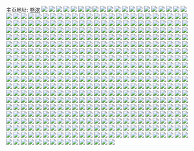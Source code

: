主页地址: [卷浓](https://weibo.com/u/5666003669) 
![](https://wx4.sinaimg.cn/mw2000/006brYnXgy1gmfhy779v7j33402c01bw.jpg) 
![](https://wx4.sinaimg.cn/mw2000/006brYnXgy1gmfhy8yoc3j33402c0x19.jpg) 
![](https://wx4.sinaimg.cn/mw2000/006brYnXgy1gmfhy42annj30km1q67iz.jpg) 
![](https://wx4.sinaimg.cn/mw2000/006brYnXgy1gmd87o623kj30ku0ku7ok.jpg) 
![](https://wx4.sinaimg.cn/mw2000/006brYnXgy1gmc5v0emsaj30hs0sgdih.jpg) 
![](https://wx4.sinaimg.cn/mw2000/006brYnXgy1gmanratro8j333u1swx6q.jpg) 
![](https://wx4.sinaimg.cn/mw2000/006brYnXgy1gmanrgpynij32c03401ky.jpg) 
![](https://wx4.sinaimg.cn/mw2000/006brYnXgy1gmanrogzogj33402c0qv5.jpg) 
![](https://wx4.sinaimg.cn/mw2000/006brYnXgy1gmans3pjuaj32ds1sgtkz.jpg) 
![](https://wx4.sinaimg.cn/mw2000/006brYnXgy1gmanr4r96dj33402c07wh.jpg) 
![](https://wx4.sinaimg.cn/mw2000/006brYnXgy1gmanrma849j32c0340x6p.jpg) 
![](https://wx4.sinaimg.cn/mw2000/006brYnXgy1gmanrcdvymj32c03407wi.jpg) 
![](https://wx4.sinaimg.cn/mw2000/006brYnXgy1gmanrjr6v6j32c0340qv6.jpg) 
![](https://wx4.sinaimg.cn/mw2000/006brYnXgy1gmanre76qij32c0340b2a.jpg) 
![](https://wx4.sinaimg.cn/mw2000/006brYnXgy1gmaiilrt95j30kp0kptef.jpg) 
![](https://wx4.sinaimg.cn/mw2000/006brYnXgy1gmaiirx7dgj323w23wqv5.jpg) 
![](https://wx4.sinaimg.cn/mw2000/006brYnXgy1gmaiil8my8j31zy14hb29.jpg) 
![](https://wx4.sinaimg.cn/mw2000/006brYnXgy1gmaiinb0mnj30ku0v91gr.jpg) 
![](https://wx4.sinaimg.cn/mw2000/006brYnXgy1gmaiiom7ifj30ku1etkjl.jpg) 
![](https://wx4.sinaimg.cn/mw2000/006brYnXgy1gmaiipswp7j3232232kjl.jpg) 
![](https://wx4.sinaimg.cn/mw2000/006brYnXgy1gmaiimqe9tj30fq2t6h0n.jpg) 
![](https://wx4.sinaimg.cn/mw2000/006brYnXgy1gmaiiqzt3cj30ku0vax35.jpg) 
![](https://wx4.sinaimg.cn/mw2000/006brYnXgy1gmaiim3mdjj30ku1opqdd.jpg) 
![](https://wx4.sinaimg.cn/mw2000/006brYnXgy1gm9u65sgyfj30ku0kuh4f.jpg) 
![](https://wx4.sinaimg.cn/mw2000/006brYnXgy1gm8m56fxd1j30u016ahdt.jpg) 
![](https://wx4.sinaimg.cn/mw2000/006brYnXgy1gm8m587agpj30rk15c1kx.jpg) 
![](https://wx4.sinaimg.cn/mw2000/006brYnXgy1gm8m5adjjqj315q0rsx4q.jpg) 
![](https://wx4.sinaimg.cn/mw2000/006brYnXgy1gm8m5e2ag7j31900u0x6p.jpg) 
![](https://wx4.sinaimg.cn/mw2000/006brYnXly1gm3rs50ekuj30ku1121bo.jpg) 
![](https://wx4.sinaimg.cn/mw2000/006brYnXgy1gm3rs6qc3mj30ku112e81.jpg) 
![](https://wx4.sinaimg.cn/mw2000/006brYnXgy1gm3rs4exodj30ku112nhb.jpg) 
![](https://wx4.sinaimg.cn/mw2000/006brYnXgy1gm3rs7qb40j30ku112kc6.jpg) 
![](https://wx4.sinaimg.cn/mw2000/006brYnXgy1gm3rsb8qqzj30ku112e82.jpg) 
![](https://wx4.sinaimg.cn/mw2000/006brYnXgy1gm3rsc5u1zj30ku112qv5.jpg) 
![](https://wx4.sinaimg.cn/mw2000/006brYnXgy1gm3rsdj3oij30ku112hdt.jpg) 
![](https://wx4.sinaimg.cn/mw2000/006brYnXly1gm3rsdybp7j30ku112wkg.jpg) 
![](https://wx4.sinaimg.cn/mw2000/006brYnXgy1gm3rsfxvvaj30ku1124qq.jpg) 
![](https://wx4.sinaimg.cn/mw2000/006brYnXgy1gm3rsgvy26j30ku112b29.jpg) 
![](https://wx4.sinaimg.cn/mw2000/006brYnXgy1gm3gzil6a1j30eo2mwu0x.jpg) 
![](https://wx4.sinaimg.cn/mw2000/006brYnXgy1gm3h0774t5j316u0t37wh.jpg) 
![](https://wx4.sinaimg.cn/mw2000/006brYnXgy1gm2yay75x4j30k00f0752.jpg) 
![](https://wx4.sinaimg.cn/mw2000/006brYnXgy1glx19p2wn5j31ps1ac44y.jpg) 
![](https://wx4.sinaimg.cn/mw2000/006brYnXgy1glx19poyuuj31ps1acq7q.jpg) 
![](https://wx4.sinaimg.cn/mw2000/006brYnXgy1glx19ofa4uj31ps1ac797.jpg) 
![](https://wx4.sinaimg.cn/mw2000/006brYnXgy1glx19q6uk1j31ps1acn20.jpg) 
![](https://wx4.sinaimg.cn/mw2000/006brYnXgy1glwytov2cuj32c0340b2b.jpg) 
![](https://wx4.sinaimg.cn/mw2000/006brYnXgy1glt0nuf3ekj30ku112qv5.jpg) 
![](https://wx4.sinaimg.cn/mw2000/006brYnXgy1glpu2rmy5mj33402c0kjl.jpg) 
![](https://wx4.sinaimg.cn/mw2000/006brYnXgy1glpu2u1s5gj33402c0e81.jpg) 
![](https://wx4.sinaimg.cn/mw2000/006brYnXgy1gloz0zn1dlj32c02c04qp.jpg) 
![](https://wx4.sinaimg.cn/mw2000/006brYnXly1gle2564qicj316n1ke168.jpg) 
![](https://wx4.sinaimg.cn/mw2000/006brYnXly1gle2b73k7ej316b1kttxp.jpg) 
![](https://wx4.sinaimg.cn/mw2000/006brYnXly1gle2b8gz6tj30ku10oqg2.jpg) 
![](https://wx4.sinaimg.cn/mw2000/006brYnXly1gle2bac5o2j30hf0n7kah.jpg) 
![](https://wx4.sinaimg.cn/mw2000/006brYnXgy1glcxhcrw0tj32c0340hdt.jpg) 
![](https://wx4.sinaimg.cn/mw2000/006brYnXgy1gl9pm9dctfj30ku112u0x.jpg) 
![](https://wx4.sinaimg.cn/mw2000/006brYnXgy1gl9plfzy4vj30ku1127i7.jpg) 
![](https://wx4.sinaimg.cn/mw2000/006brYnXgy1gl3s4g5fmpj33402c01kx.jpg) 
![](https://wx4.sinaimg.cn/mw2000/006brYnXgy1gl3s4j1anhj33402c04qp.jpg) 
![](https://wx4.sinaimg.cn/mw2000/006brYnXgy1gl3s4lizwmj321n2ame81.jpg) 
![](https://wx4.sinaimg.cn/mw2000/006brYnXgy1gky4hgez9pj33402c0140.jpg) 
![](https://wx4.sinaimg.cn/mw2000/006brYnXgy1gky4he8r4hj32ds1sg4qp.jpg) 
![](https://wx4.sinaimg.cn/mw2000/006brYnXgy1gky4hf6jnij32c0340kjl.jpg) 
![](https://wx4.sinaimg.cn/mw2000/006brYnXgy1gky4hd7gzej31sg2ds7wh.jpg) 
![](https://wx4.sinaimg.cn/mw2000/006brYnXgy1gkvv0lz3o8j32c03401kz.jpg) 
![](https://wx4.sinaimg.cn/mw2000/006brYnXgy1gkvuzzcvobj32c0340hdt.jpg) 
![](https://wx4.sinaimg.cn/mw2000/006brYnXgy1gkvv07a1ynj32c0340b29.jpg) 
![](https://wx4.sinaimg.cn/mw2000/006brYnXgy1gkvuzq0isxj31sg2ds1kx.jpg) 
![](https://wx4.sinaimg.cn/mw2000/006brYnXgy1gkrkfe2bqnj30jq0thgq8.jpg) 
![](https://wx4.sinaimg.cn/mw2000/006brYnXgy1gkrkfdk8lcj30jj0tfag1.jpg) 
![](https://wx4.sinaimg.cn/mw2000/006brYnXgy1gkrkfbfxkvj30jq0tjn0m.jpg) 
![](https://wx4.sinaimg.cn/mw2000/006brYnXgy1gkrkfclofwj30jn0tekd3.jpg) 
![](https://wx4.sinaimg.cn/mw2000/006brYnXgy1gkrkfd4mqlj30fs0nnjtk.jpg) 
![](https://wx4.sinaimg.cn/mw2000/006brYnXgy1gkrkfj45cpj31j42aob2e.jpg) 
![](https://wx4.sinaimg.cn/mw2000/006brYnXgy1gkq0033dkrj32c03407wh.jpg) 
![](https://wx4.sinaimg.cn/mw2000/006brYnXgy1gkpzzqns6oj33402c0qv5.jpg) 
![](https://wx4.sinaimg.cn/mw2000/006brYnXgy1gkpzzzpl53j32c0340x6p.jpg) 
![](https://wx4.sinaimg.cn/mw2000/006brYnXgy1gkpzztbn6oj31sg2ds4qp.jpg) 
![](https://wx4.sinaimg.cn/mw2000/006brYnXgy1gkq0069uqnj31sg2dse81.jpg) 
![](https://wx4.sinaimg.cn/mw2000/006brYnXgy1gkpzzw0aatj31sg2ds1kx.jpg) 
![](https://wx4.sinaimg.cn/mw2000/006brYnXgy1gkc9pc103zj30ku0kuqib.jpg) 
![](https://wx4.sinaimg.cn/mw2000/006brYnXgy1gkc9pdyztuj30ku0kuqir.jpg) 
![](https://wx4.sinaimg.cn/mw2000/006brYnXgy1gkc9pgl5vfj30ku0ku18k.jpg) 
![](https://wx4.sinaimg.cn/mw2000/006brYnXgy1gkc9pa8apzj30ku0kutnu.jpg) 
![](https://wx4.sinaimg.cn/mw2000/006brYnXgy1gk9r5k8fb7j30ku0kzjw7.jpg) 
![](https://wx4.sinaimg.cn/mw2000/006brYnXgy1gk9r5712ulj33402c0har.jpg) 
![](https://wx4.sinaimg.cn/mw2000/006brYnXgy1gk9r5140t4j33402c07wh.jpg) 
![](https://wx4.sinaimg.cn/mw2000/006brYnXgy1gk9r4y21kxj32c0340e81.jpg) 
![](https://wx4.sinaimg.cn/mw2000/006brYnXgy1gk9r5l0hrvj30ku0rkq9d.jpg) 
![](https://wx4.sinaimg.cn/mw2000/006brYnXgy1gk9r54bkmqj31sg2dskdv.jpg) 
![](https://wx4.sinaimg.cn/mw2000/006brYnXgy1gk8ck4oyk7j325g2v8npe.jpg) 
![](https://wx4.sinaimg.cn/mw2000/006brYnXgy1gk8ck5j9cvj30k80k97gy.jpg) 
![](https://wx4.sinaimg.cn/mw2000/006brYnXgy1gk3vpa78pyj30ud146n5g.jpg) 
![](https://wx4.sinaimg.cn/mw2000/006brYnXgy1gk3vp9p05zj31hc156tm0.jpg) 
![](https://wx4.sinaimg.cn/mw2000/006brYnXgy1gk1hcyir9zj30ku0kqagt.jpg) 
![](https://wx4.sinaimg.cn/mw2000/006brYnXgy1gk1hcz76rbj30ku0kwgpf.jpg) 
![](https://wx4.sinaimg.cn/mw2000/006brYnXgy1gk0ta358f4j32c0340qv5.jpg) 
![](https://wx4.sinaimg.cn/mw2000/006brYnXgy1gk0ua9t9hjj32c02c0u0z.jpg) 
![](https://wx4.sinaimg.cn/mw2000/006brYnXgy1gk0t9l4tqlj30tu0tutu7.jpg) 
![](https://wx4.sinaimg.cn/mw2000/006brYnXgy1gk0uail2oxj32c0340b2a.jpg) 
![](https://wx4.sinaimg.cn/mw2000/006brYnXgy1gjycv43hpaj30oq0okju8.jpg) 
![](https://wx4.sinaimg.cn/mw2000/006brYnXgy1gjycv3g4ocj30ku0ku785.jpg) 
![](https://wx4.sinaimg.cn/mw2000/006brYnXgy1gjycv25sxvj31400u0jvs.jpg) 
![](https://wx4.sinaimg.cn/mw2000/006brYnXgy1gjycv566azj30u014043w.jpg) 
![](https://wx4.sinaimg.cn/mw2000/006brYnXgy1gjw8owvekmj30u00u0auz.jpg) 
![](https://wx4.sinaimg.cn/mw2000/006brYnXgy1gjutwyxjerj32c0340x6q.jpg) 
![](https://wx4.sinaimg.cn/mw2000/006brYnXgy1gjtkfza32oj32c0340hdu.jpg) 
![](https://wx4.sinaimg.cn/mw2000/006brYnXgy1gjp7i7g0a3j30op0pnadd.jpg) 
![](https://wx4.sinaimg.cn/mw2000/006brYnXgy1gjmvthm8qaj31sg2ds4qp.jpg) 
![](https://wx4.sinaimg.cn/mw2000/006brYnXgy1gjmvtkh7orj31sg2ds4qp.jpg) 
![](https://wx4.sinaimg.cn/mw2000/006brYnXgy1gjmvtpd034j32c02c0hdt.jpg) 
![](https://wx4.sinaimg.cn/mw2000/006brYnXgy1gjlue19696j33402c0b29.jpg) 
![](https://wx4.sinaimg.cn/mw2000/006brYnXgy1gjlue46anhj33402c0qtz.jpg) 
![](https://wx4.sinaimg.cn/mw2000/006brYnXgy1gjlue01gddj33402c0qv5.jpg) 
![](https://wx4.sinaimg.cn/mw2000/006brYnXgy1gjlue623m7j33402c01kx.jpg) 
![](https://wx4.sinaimg.cn/mw2000/006brYnXgy1gjlue8910mj32c0340x6p.jpg) 
![](https://wx4.sinaimg.cn/mw2000/006brYnXgy1gjlue31lo6j32c0340u0x.jpg) 
![](https://wx4.sinaimg.cn/mw2000/006brYnXgy1gjewm53aq5j33402c07jp.jpg) 
![](https://wx4.sinaimg.cn/mw2000/006brYnXgy1gjewm7dvtqj33402c0nh3.jpg) 
![](https://wx4.sinaimg.cn/mw2000/006brYnXgy1gjewma88szj32c0340x6p.jpg) 
![](https://wx4.sinaimg.cn/mw2000/006brYnXgy1gjewlvrgxtj31sg2ds7wh.jpg) 
![](https://wx4.sinaimg.cn/mw2000/006brYnXgy1gjewlz1pg4j31sg2ds7wh.jpg) 
![](https://wx4.sinaimg.cn/mw2000/006brYnXgy1gjewm18ugbj31sg2ds4qp.jpg) 
![](https://wx4.sinaimg.cn/mw2000/006brYnXgy1gjewmbdi9dj32ds1sg193.jpg) 
![](https://wx4.sinaimg.cn/mw2000/006brYnXgy1gjewmcoplhj32ds1sgwv2.jpg) 
![](https://wx4.sinaimg.cn/mw2000/006brYnXgy1gjewm3q0kdj31sg2ds7wh.jpg) 
![](https://wx4.sinaimg.cn/mw2000/006brYnXgy1gjdsdavylaj33402c01kx.jpg) 
![](https://wx4.sinaimg.cn/mw2000/006brYnXgy1gjdsddvnwhj32ds1sg1kx.jpg) 
![](https://wx4.sinaimg.cn/mw2000/006brYnXgy1gjdsdfy5atj33402c07wh.jpg) 
![](https://wx4.sinaimg.cn/mw2000/006brYnXgy1gjdsdpcxuej31sg2ds4qp.jpg) 
![](https://wx4.sinaimg.cn/mw2000/006brYnXgy1gjdsdj3l53j33402c0e82.jpg) 
![](https://wx4.sinaimg.cn/mw2000/006brYnXgy1gjdsdlamt8j32ds1sg7wh.jpg) 
![](https://wx4.sinaimg.cn/mw2000/006brYnXgy1gjbznf72f5j30u0140gri.jpg) 
![](https://wx4.sinaimg.cn/mw2000/006brYnXgy1gjbznfwy65j30u0140q8n.jpg) 
![](https://wx4.sinaimg.cn/mw2000/006brYnXly1gjb2zygwkoj32c02zh1ky.jpg) 
![](https://wx4.sinaimg.cn/mw2000/006brYnXly1gjb30178woj32c02z31ky.jpg) 
![](https://wx4.sinaimg.cn/mw2000/006brYnXgy1gjacchzwr2j30ku0kzn0k.jpg) 
![](https://wx4.sinaimg.cn/mw2000/006brYnXgy1gjaccatn0gj30ku0rxn4i.jpg) 
![](https://wx4.sinaimg.cn/mw2000/006brYnXgy1gjaccit1vfj30ku0ru102.jpg) 
![](https://wx4.sinaimg.cn/mw2000/006brYnXgy1gjaccp4q73j30ku0rsqa8.jpg) 
![](https://wx4.sinaimg.cn/mw2000/006brYnXgy1gj9sspibfdj31sg2dse81.jpg) 
![](https://wx4.sinaimg.cn/mw2000/006brYnXgy1gj9ssvq521j31sg2dse81.jpg) 
![](https://wx4.sinaimg.cn/mw2000/006brYnXgy1gj47mogkm8j30u01407cw.jpg) 
![](https://wx4.sinaimg.cn/mw2000/006brYnXgy1gj47mpcwjbj30u01407cr.jpg) 
![](https://wx4.sinaimg.cn/mw2000/006brYnXgy1gj47mnnigej30u0140dnv.jpg) 
![](https://wx4.sinaimg.cn/mw2000/006brYnXgy1gimtzyovxij32c0340b2a.jpg) 
![](https://wx4.sinaimg.cn/mw2000/006brYnXgy1gi7xy60w0bj30u0140n4d.jpg) 
![](https://wx4.sinaimg.cn/mw2000/006brYnXgy1gi7xxz8qzcj30u0140dpj.jpg) 
![](https://wx4.sinaimg.cn/mw2000/006brYnXgy1gi49dx7rpmj31400u0u11.jpg) 
![](https://wx4.sinaimg.cn/mw2000/006brYnXgy1gi49e1ghdej31400u0nph.jpg) 
![](https://wx4.sinaimg.cn/mw2000/006brYnXgy1gi49ds5c59j31400u0qvb.jpg) 
![](https://wx4.sinaimg.cn/mw2000/006brYnXgy1gi49e6etdcj31400u01l3.jpg) 
![](https://wx4.sinaimg.cn/mw2000/006brYnXgy1gi3bkzvh5fj30u00u079i.jpg) 
![](https://wx4.sinaimg.cn/mw2000/006brYnXgy1gi3bk2q92cj31400u0amp.jpg) 
![](https://wx4.sinaimg.cn/mw2000/006brYnXgy1gi3bjovulzj30u00u012c.jpg) 
![](https://wx4.sinaimg.cn/mw2000/006brYnXgy1gi3bk9awyfj30ku0kpagx.jpg) 
![](https://wx4.sinaimg.cn/mw2000/006brYnXgy1gi3bkj0zxzj30ku0kutbc.jpg) 
![](https://wx4.sinaimg.cn/mw2000/006brYnXgy1gi3bku4nnij30ku0kx787.jpg) 
![](https://wx4.sinaimg.cn/mw2000/006brYnXgy1gi3bl5w1trj30u00u045c.jpg) 
![](https://wx4.sinaimg.cn/mw2000/006brYnXgy1gi3bjrju48j30ku0kugo6.jpg) 
![](https://wx4.sinaimg.cn/mw2000/006brYnXgy1gi3bmbzymlj30tu0tugrs.jpg) 
![](https://wx4.sinaimg.cn/mw2000/006brYnXgy1gi0pgxkyd6j30m80xc43b.jpg) 
![](https://wx4.sinaimg.cn/mw2000/006brYnXgy1ghwl50yqv3j30ku112qv6.jpg) 
![](https://wx4.sinaimg.cn/mw2000/006brYnXly1ghnx2bsr2cj32c02c04qp.jpg) 
![](https://wx4.sinaimg.cn/mw2000/006brYnXly1ghnx2g7lxmj31zh1vke81.jpg) 
![](https://wx4.sinaimg.cn/mw2000/006brYnXly1ghnx2e45z2j3208283npd.jpg) 
![](https://wx4.sinaimg.cn/mw2000/006brYnXly1ghnx2d0pw4j32c02c045i.jpg) 
![](https://wx4.sinaimg.cn/mw2000/006brYnXly1ghnx2aicmtj32c02c0akw.jpg) 
![](https://wx4.sinaimg.cn/mw2000/006brYnXly1ghnx2f157wj32c02c0k2j.jpg) 
![](https://wx4.sinaimg.cn/mw2000/006brYnXly1ghnx3aow71j32c02c0kgv.jpg) 
![](https://wx4.sinaimg.cn/mw2000/006brYnXly1ghnx39ov2bj31me1motxt.jpg) 
![](https://wx4.sinaimg.cn/mw2000/006brYnXly1ghnx3c9i9qj31wr1xp4qp.jpg) 
![](https://wx4.sinaimg.cn/mw2000/006brYnXly1ghcabj2jdzj30u0140424.jpg) 
![](https://wx4.sinaimg.cn/mw2000/006brYnXly1ghcabi59rej320q20q7wh.jpg) 
![](https://wx4.sinaimg.cn/mw2000/006brYnXly1ghcabirduqj321f21f7wh.jpg) 
![](https://wx4.sinaimg.cn/mw2000/006brYnXly1ghcabmo7ntj32c02c07lw.jpg) 
![](https://wx4.sinaimg.cn/mw2000/006brYnXly1ghcabf2t47j30ku0kutdn.jpg) 
![](https://wx4.sinaimg.cn/mw2000/006brYnXly1ghcabk7pjkj32c02c0nld.jpg) 
![](https://wx4.sinaimg.cn/mw2000/006brYnXly1ghcablgkjuj32c02c07io.jpg) 
![](https://wx4.sinaimg.cn/mw2000/006brYnXly1ghcabftv4hj32c02c0h48.jpg) 
![](https://wx4.sinaimg.cn/mw2000/006brYnXly1ghcabh3ddaj32c02c018d.jpg) 
![](https://wx4.sinaimg.cn/mw2000/006brYnXly1gh86wtqmzwj32c03404qq.jpg) 
![](https://wx4.sinaimg.cn/mw2000/006brYnXly1gh86wr18wtj32c0340hdu.jpg) 
![](https://wx4.sinaimg.cn/mw2000/006brYnXly1gh86wuv1u0j32c0340kjl.jpg) 
![](https://wx4.sinaimg.cn/mw2000/006brYnXly1gh86ww3kw7j33402c0e81.jpg) 
![](https://wx4.sinaimg.cn/mw2000/006brYnXly1gh217qm3t0j30u0190n30.jpg) 
![](https://wx4.sinaimg.cn/mw2000/006brYnXly1gh1wqhjickj31w02iokjm.jpg) 
![](https://wx4.sinaimg.cn/mw2000/006brYnXly1gh1wqismlhj31nk2iou0y.jpg) 
![](https://wx4.sinaimg.cn/mw2000/006brYnXly1gh1wqjwrxtj327i1cq4qq.jpg) 
![](https://wx4.sinaimg.cn/mw2000/006brYnXly1gh1wqlk6bsj32io1w0npe.jpg) 
![](https://wx4.sinaimg.cn/mw2000/006brYnXly1gh1wqmthd9j32fy1npqv6.jpg) 
![](https://wx4.sinaimg.cn/mw2000/006brYnXly1gh1wqo26lej31w01w0e81.jpg) 
![](https://wx4.sinaimg.cn/mw2000/006brYnXly1gh1wqpgdz9j31w01w0aul.jpg) 
![](https://wx4.sinaimg.cn/mw2000/006brYnXly1gh1wqqcm6mj31fg1ra1kx.jpg) 
![](https://wx4.sinaimg.cn/mw2000/006brYnXly1gh1wqqwljdj31gj1fvhb6.jpg) 
![](https://wx4.sinaimg.cn/mw2000/006brYnXly1gh1wqrsqesj31sy1s9e81.jpg) 
![](https://wx4.sinaimg.cn/mw2000/006brYnXly1ggt48pk365j30q80jon2g.jpg) 
![](https://wx4.sinaimg.cn/mw2000/006brYnXly1ggmbh47zm6j30jr0pmjux.jpg) 
![](https://wx4.sinaimg.cn/mw2000/006brYnXly1ggmbh3xpzjj30jx0pc7l4.jpg) 
![](https://wx4.sinaimg.cn/mw2000/006brYnXly1gfxx7wddrgj30u0140hbp.jpg) 
![](https://wx4.sinaimg.cn/mw2000/006brYnXly1gfxx7wwq9ij317p0klwgk.jpg) 
![](https://wx4.sinaimg.cn/mw2000/006brYnXly1gfxw59o2jgj31ac1pse87.jpg) 
![](https://wx4.sinaimg.cn/mw2000/006brYnXly1gftaxwxhxgj30ku0kutqm.jpg) 
![](https://wx4.sinaimg.cn/mw2000/006brYnXly1gftaxwian9j30ku0ku1d1.jpg) 
![](https://wx4.sinaimg.cn/mw2000/006brYnXly1gfr3mxcon8j31sg1sge6i.jpg) 
![](https://wx4.sinaimg.cn/mw2000/006brYnXly1gfptud3h1nj30ku112q64.jpg) 
![](https://wx4.sinaimg.cn/mw2000/006brYnXly1gfptx6788lj30ku1130vq.jpg) 
![](https://wx4.sinaimg.cn/mw2000/006brYnXly1gfptx6wn5ej30m80z00w8.jpg) 
![](https://wx4.sinaimg.cn/mw2000/006brYnXly1gfptue1bv3j30u01a345h.jpg) 
![](https://wx4.sinaimg.cn/mw2000/006brYnXly1gfptudabnqj30m80z0jv4.jpg) 
![](https://wx4.sinaimg.cn/mw2000/006brYnXly1gfptucg2srj30u01ag464.jpg) 
![](https://wx4.sinaimg.cn/mw2000/006brYnXly1gfptx757bjj30ku11241w.jpg) 
![](https://wx4.sinaimg.cn/mw2000/006brYnXly1gfptx5zbk1j30ku1120w2.jpg) 
![](https://wx4.sinaimg.cn/mw2000/006brYnXly1gfptx6gdlnj30ku1120w4.jpg) 
![](https://wx4.sinaimg.cn/mw2000/006brYnXly1gfmclav5w2j31120kukjm.jpg) 
![](https://wx4.sinaimg.cn/mw2000/006brYnXly1gfmcl8i52tj31120kudll.jpg) 
![](https://wx4.sinaimg.cn/mw2000/006brYnXly1gfmcl8w42kj30ku112kjl.jpg) 
![](https://wx4.sinaimg.cn/mw2000/006brYnXly1gfmcl9fvcoj31120kuu0y.jpg) 
![](https://wx4.sinaimg.cn/mw2000/006brYnXly1gfmclcn3czj31120ku1kz.jpg) 
![](https://wx4.sinaimg.cn/mw2000/006brYnXly1gfmcla8w9zj31120kux6q.jpg) 
![](https://wx4.sinaimg.cn/mw2000/006brYnXly1gfmclbpw8xj31120ku1kz.jpg) 
![](https://wx4.sinaimg.cn/mw2000/006brYnXly1gfmcl7y11tj31120kukjm.jpg) 
![](https://wx4.sinaimg.cn/mw2000/006brYnXly1gfmcle6ih3j31120kub2a.jpg) 
![](https://wx4.sinaimg.cn/mw2000/006brYnXly1gfmcohg334j31120kuhdu.jpg) 
![](https://wx4.sinaimg.cn/mw2000/006brYnXly1gfmcogqqibj31120kunpe.jpg) 
![](https://wx4.sinaimg.cn/mw2000/006brYnXly1gfmcojpfk4j31120kunpe.jpg) 
![](https://wx4.sinaimg.cn/mw2000/006brYnXly1gfmcol7hemj31120kub2a.jpg) 
![](https://wx4.sinaimg.cn/mw2000/006brYnXly1gfmcolfdz9j30ku0kugox.jpg) 
![](https://wx4.sinaimg.cn/mw2000/006brYnXly1gfmcolobwbj30u0190gul.jpg) 
![](https://wx4.sinaimg.cn/mw2000/006brYnXly1gfmcom1p69j30u01g04n2.jpg) 
![](https://wx4.sinaimg.cn/mw2000/006brYnXly1gfltooaitcj31ac1psdlv.jpg) 
![](https://wx4.sinaimg.cn/mw2000/006brYnXgy1gfj124i8soj30ku0kugpb.jpg) 
![](https://wx4.sinaimg.cn/mw2000/006brYnXgy1gffky473hdj30u00u0797.jpg) 
![](https://wx4.sinaimg.cn/mw2000/006brYnXgy1gffky4uyo5j30u00u0tdq.jpg) 
![](https://wx4.sinaimg.cn/mw2000/006brYnXgy1gfd64pz3ktj30u00u0wn3.jpg) 
![](https://wx4.sinaimg.cn/mw2000/006brYnXgy1gfd64qw7ouj30oe0oxwii.jpg) 
![](https://wx4.sinaimg.cn/mw2000/006brYnXgy1gfd64rpf7lj30uf0u00zo.jpg) 
![](https://wx4.sinaimg.cn/mw2000/006brYnXgy1gfd64p1i55j30u00wg0zz.jpg) 
![](https://wx4.sinaimg.cn/mw2000/006brYnXgy1gfby4chyesj31910u0dhi.jpg) 
![](https://wx4.sinaimg.cn/mw2000/006brYnXgy1gfby4d9p19j30ku0kowjf.jpg) 
![](https://wx4.sinaimg.cn/mw2000/006brYnXgy1gfby4e9o5mj30ku0kuq71.jpg) 
![](https://wx4.sinaimg.cn/mw2000/006brYnXgy1gfby4fiwvaj30rs0kudn1.jpg) 
![](https://wx4.sinaimg.cn/mw2000/006brYnXgy1gfby4h5jzlj30ku15ogsw.jpg) 
![](https://wx4.sinaimg.cn/mw2000/006brYnXgy1gfby4gcgi5j30o10kuafc.jpg) 
![](https://wx4.sinaimg.cn/mw2000/006brYnXgy1gf8qg06oihj30u00u0q7q.jpg) 
![](https://wx4.sinaimg.cn/mw2000/006brYnXgy1gf8qg0mvsgj30k80kf40c.jpg) 
![](https://wx4.sinaimg.cn/mw2000/006brYnXly1gf0g1vnytnj30ku112kjn.jpg) 
![](https://wx4.sinaimg.cn/mw2000/006brYnXly1gf0g1w4bgsj30gm0g83zh.jpg) 
![](https://wx4.sinaimg.cn/mw2000/006brYnXly1gf0g1tfqq8j30j30ktqdx.jpg) 
![](https://wx4.sinaimg.cn/mw2000/006brYnXly1gf0g1wx9jvj30tu0tunkt.jpg) 
![](https://wx4.sinaimg.cn/mw2000/006brYnXgy1gez2ad4e07j30ku112jxs.jpg) 
![](https://wx4.sinaimg.cn/mw2000/006brYnXly1ges00lhdx6j30yz0tujw2.jpg) 
![](https://wx4.sinaimg.cn/mw2000/006brYnXly1ges00lp5jgj311n0rv0wm.jpg) 
![](https://wx4.sinaimg.cn/mw2000/006brYnXly1ges018n240j30ip0ixgsb.jpg) 
![](https://wx4.sinaimg.cn/mw2000/006brYnXly1ges00me7xjj31910u0q6v.jpg) 
![](https://wx4.sinaimg.cn/mw2000/006brYnXly1ges00ktdfhj30ku112b2a.jpg) 
![](https://wx4.sinaimg.cn/mw2000/006brYnXly1ges00m3eiij30m80etgnp.jpg) 
![](https://wx4.sinaimg.cn/mw2000/006brYnXgy1genh79orqcj30ku0hd16b.jpg) 
![](https://wx4.sinaimg.cn/mw2000/006brYnXgy1genh7d1mdqj32ds1sgkjl.jpg) 
![](https://wx4.sinaimg.cn/mw2000/006brYnXgy1genh75cgb0j31vj1sge81.jpg) 
![](https://wx4.sinaimg.cn/mw2000/006brYnXgy1genh6pxzxqj32c02c0kjn.jpg) 
![](https://wx4.sinaimg.cn/mw2000/006brYnXgy1genh6xld4cj32ds1sgkjl.jpg) 
![](https://wx4.sinaimg.cn/mw2000/006brYnXly1genh6gyovvj30ys0vq7pq.jpg) 
![](https://wx4.sinaimg.cn/mw2000/006brYnXly1gehq860hs0j31ei1eithj.jpg) 
![](https://wx4.sinaimg.cn/mw2000/006brYnXly1gefbf2g0chj30ku0kq41m.jpg) 
![](https://wx4.sinaimg.cn/mw2000/006brYnXly1gee9vy6giyj32ds1sg4qp.jpg) 
![](https://wx4.sinaimg.cn/mw2000/006brYnXly1gee9w862jlj32ds1sg4qp.jpg) 
![](https://wx4.sinaimg.cn/mw2000/006brYnXly1gee9wgyscmj32ds1sg7wh.jpg) 
![](https://wx4.sinaimg.cn/mw2000/006brYnXly1gee9wq29fjj32ds1sg7wh.jpg) 
![](https://wx4.sinaimg.cn/mw2000/006brYnXly1gee9x39u5xj32ds1sg7wh.jpg) 
![](https://wx4.sinaimg.cn/mw2000/006brYnXly1gee9yp2ifhj32c03407wj.jpg) 
![](https://wx4.sinaimg.cn/mw2000/006brYnXly1gee9vzeno4j32c02c0h91.jpg) 
![](https://wx4.sinaimg.cn/mw2000/006brYnXly1gee9vwl7hzj32c02c0twd.jpg) 
![](https://wx4.sinaimg.cn/mw2000/006brYnXly1gee9ykm0qaj31uu1sh4qp.jpg) 
![](https://wx4.sinaimg.cn/mw2000/006brYnXly1gee6j8jszsj30ku0kuwgd.jpg) 
![](https://wx4.sinaimg.cn/mw2000/006brYnXly1gee6j8s80xj30ku0ku761.jpg) 
![](https://wx4.sinaimg.cn/mw2000/006brYnXly1geamwvqocej31wr1xp4qp.jpg) 
![](https://wx4.sinaimg.cn/mw2000/006brYnXly1ge4v8x1eq3j30s30gwtc3.jpg) 
![](https://wx4.sinaimg.cn/mw2000/006brYnXly1ge4lwzqv7kj30s30gwjvp.jpg) 
![](https://wx4.sinaimg.cn/mw2000/006brYnXly1ge4lwzc67uj30k10dpdot.jpg) 
![](https://wx4.sinaimg.cn/mw2000/006brYnXly1ge3lw1j667j30s30gw16x.jpg) 
![](https://wx4.sinaimg.cn/mw2000/006brYnXgy1gdybux5y3kj30ku0kugpr.jpg) 
![](https://wx4.sinaimg.cn/mw2000/006brYnXly1gdwrtxdphvj31ps1ac1eo.jpg) 
![](https://wx4.sinaimg.cn/mw2000/006brYnXly1gdwrttji86j31ps1ac7pv.jpg) 
![](https://wx4.sinaimg.cn/mw2000/006brYnXly1gdwru8pe35j31400n1aew.jpg) 
![](https://wx4.sinaimg.cn/mw2000/006brYnXly1gdt63owe45j30ku0rsaqt.jpg) 
![](https://wx4.sinaimg.cn/mw2000/006brYnXly1gdt69sqbqkj30ku0rskav.jpg) 
![](https://wx4.sinaimg.cn/mw2000/006brYnXgy1gdr1f3cz61j32c02c0kjl.jpg) 
![](https://wx4.sinaimg.cn/mw2000/006brYnXly1gdmqrvuijwj30ku112h23.jpg) 
![](https://wx4.sinaimg.cn/mw2000/006brYnXly1gdmqruxd4bj30u60ty7wh.jpg) 
![](https://wx4.sinaimg.cn/mw2000/006brYnXly1gdmqsp4k7oj30jg0xvwh6.jpg) 
![](https://wx4.sinaimg.cn/mw2000/006brYnXly1gdmqu417s8j30p50qqnf3.jpg) 
![](https://wx4.sinaimg.cn/mw2000/006brYnXly1gdftc6elloj30ku0rstf4.jpg) 
![](https://wx4.sinaimg.cn/mw2000/006brYnXly1gdftdb996oj30ku0rsnh6.jpg) 
![](https://wx4.sinaimg.cn/mw2000/006brYnXly1gdftc7pu4qj30ku0rskbp.jpg) 
![](https://wx4.sinaimg.cn/mw2000/006brYnXly1gdftc77l64j31sg1ccdye.jpg) 
![](https://wx4.sinaimg.cn/mw2000/006brYnXgy1gdayplj5b8j34mo1ha1lg.jpg) 
![](https://wx4.sinaimg.cn/mw2000/006brYnXly1gd60t3uplpj30pw0rl41u.jpg) 
![](https://wx4.sinaimg.cn/mw2000/006brYnXly1gd60t2jrlxj30p40qa41v.jpg) 
![](https://wx4.sinaimg.cn/mw2000/006brYnXly1gd60t2sqzlj30p40or0w8.jpg) 
![](https://wx4.sinaimg.cn/mw2000/006brYnXly1gd60t2ztauj30v70v60wg.jpg) 
![](https://wx4.sinaimg.cn/mw2000/006brYnXly1gd60t387jaj30o50kugot.jpg) 
![](https://wx4.sinaimg.cn/mw2000/006brYnXly1gd60t3lfyfj30r30rj77e.jpg) 
![](https://wx4.sinaimg.cn/mw2000/006brYnXly1gd60t4585aj30nw0pmact.jpg) 
![](https://wx4.sinaimg.cn/mw2000/006brYnXly1gd60t69gijj31ac1pse84.jpg) 
![](https://wx4.sinaimg.cn/mw2000/006brYnXly1gd60t1srojj31ac1psb2f.jpg) 
![](https://wx4.sinaimg.cn/mw2000/006brYnXly1gd60tul54dj31ac1psnpg.jpg) 
![](https://wx4.sinaimg.cn/mw2000/006brYnXly1gd60tvkt4wj30wj0w3ted.jpg) 
![](https://wx4.sinaimg.cn/mw2000/006brYnXgy1gcz3c1hjasj30u0141k39.jpg) 
![](https://wx4.sinaimg.cn/mw2000/006brYnXgy1gcz3c29hizj30u0141k4s.jpg) 
![](https://wx4.sinaimg.cn/mw2000/006brYnXgy1gcz3c32r1pj30u0141wrd.jpg) 
![](https://wx4.sinaimg.cn/mw2000/006brYnXgy1gcz3c0gg7qj30u0141gzh.jpg) 
![](https://wx4.sinaimg.cn/mw2000/006brYnXly1gcuzna0lt7j30ku112ne9.jpg) 
![](https://wx4.sinaimg.cn/mw2000/006brYnXly1gcuznb3fiyj30ku11244c.jpg) 
![](https://wx4.sinaimg.cn/mw2000/006brYnXly1gcuznaheozj30ku112ws8.jpg) 
![](https://wx4.sinaimg.cn/mw2000/006brYnXgy1gcuk39x3baj30ku0dz3zv.jpg) 
![](https://wx4.sinaimg.cn/mw2000/006brYnXgy1gcuk385cf9j30ku0dzabi.jpg) 
![](https://wx4.sinaimg.cn/mw2000/006brYnXgy1gcuk378o74j31900u0n2g.jpg) 
![](https://wx4.sinaimg.cn/mw2000/006brYnXgy1gcuk39733uj30ku0dxdiu.jpg) 
![](https://wx4.sinaimg.cn/mw2000/006brYnXly1gctp8kkbm0j30ku0kuacw.jpg) 
![](https://wx4.sinaimg.cn/mw2000/006brYnXly1gctp8ls3tfj30u00u0abv.jpg) 
![](https://wx4.sinaimg.cn/mw2000/006brYnXly1gctp8l1ol7j30du0dugma.jpg) 
![](https://wx4.sinaimg.cn/mw2000/006brYnXly1gctp8jg7t2j30u00stk3v.jpg) 
![](https://wx4.sinaimg.cn/mw2000/006brYnXly1gctp9q9ofbj30ku0pewhl.jpg) 
![](https://wx4.sinaimg.cn/mw2000/006brYnXly1gctp9qp282j30rd14r45z.jpg) 
![](https://wx4.sinaimg.cn/mw2000/006brYnXly1gctp9rh5grj30u01heq9m.jpg) 
![](https://wx4.sinaimg.cn/mw2000/006brYnXly1gctp9ryalnj307w07waak.jpg) 
![](https://wx4.sinaimg.cn/mw2000/006brYnXly1gctp9p4bsij30qn0pnar3.jpg) 
![](https://wx4.sinaimg.cn/mw2000/006brYnXgy1gcs2w5vvc4j30ku0kujw7.jpg) 
![](https://wx4.sinaimg.cn/mw2000/006brYnXgy1gcs2w70866j30ku0kuwih.jpg) 
![](https://wx4.sinaimg.cn/mw2000/006brYnXgy1gcs2w6hd51j30ku0ku78y.jpg) 
![](https://wx4.sinaimg.cn/mw2000/006brYnXly1gcrjon63nxj31ps1ace82.jpg) 
![](https://wx4.sinaimg.cn/mw2000/006brYnXly1gcrin6a12oj30p20km0ud.jpg) 
![](https://wx4.sinaimg.cn/mw2000/006brYnXly1gcrin3q5qyj30n10kfdhb.jpg) 
![](https://wx4.sinaimg.cn/mw2000/006brYnXly1gcrinaoye0j30pm0kwmyy.jpg) 
![](https://wx4.sinaimg.cn/mw2000/006brYnXly1gcrincuwbij30p20ktabr.jpg) 
![](https://wx4.sinaimg.cn/mw2000/006brYnXly1gco3p5thucj31ac1psqvf.jpg) 
![](https://wx4.sinaimg.cn/mw2000/006brYnXly1gco0d3s29bj32c03404js.jpg) 
![](https://wx4.sinaimg.cn/mw2000/006brYnXly1gco0d4jp2oj32by2c07mm.jpg) 
![](https://wx4.sinaimg.cn/mw2000/006brYnXly1gco0d57zdmj32c0340dyg.jpg) 
![](https://wx4.sinaimg.cn/mw2000/006brYnXly1gco0d2a0y6j32c03401b0.jpg) 
![](https://wx4.sinaimg.cn/mw2000/006brYnXly1gch2u0982ej30ku112aom.jpg) 
![](https://wx4.sinaimg.cn/mw2000/006brYnXly1gch2u0n2t5j30ku0gmmzm.jpg) 
![](https://wx4.sinaimg.cn/mw2000/006brYnXly1gch2u0xnjsj30ku0gz414.jpg) 
![](https://wx4.sinaimg.cn/mw2000/006brYnXly1gch2tzihzhj30ku0gt0ve.jpg) 
![](https://wx4.sinaimg.cn/mw2000/006brYnXly1gcd1wodj29j30u00u0jsh.jpg) 
![](https://wx4.sinaimg.cn/mw2000/006brYnXly1gcc7eb2avtj30ku0kon28.jpg) 
![](https://wx4.sinaimg.cn/mw2000/006brYnXly1gcc7smx5d3j30ku0v9gow.jpg) 
![](https://wx4.sinaimg.cn/mw2000/006brYnXly1gc7mckq93pj30ku0rin14.jpg) 
![](https://wx4.sinaimg.cn/mw2000/006brYnXly1gc7mcu07trj316o16mnpe.jpg) 
![](https://wx4.sinaimg.cn/mw2000/006brYnXly1gc7mcuz4whj30ku0rfwl5.jpg) 
![](https://wx4.sinaimg.cn/mw2000/006brYnXly1gc7mcjhrwkj30ku0kv0v4.jpg) 
![](https://wx4.sinaimg.cn/mw2000/006brYnXly1gc2neg0l60j315r1ktn9u.jpg) 
![](https://wx4.sinaimg.cn/mw2000/006brYnXly1gc2negc8klj30w40q6tfj.jpg) 
![](https://wx4.sinaimg.cn/mw2000/006brYnXly1gc2negol3sj30iw0gh413.jpg) 
![](https://wx4.sinaimg.cn/mw2000/006brYnXly1gc2neh3ox9j30u01evqf6.jpg) 
![](https://wx4.sinaimg.cn/mw2000/006brYnXly1gc2nh8z447j30ot0hkgnz.jpg) 
![](https://wx4.sinaimg.cn/mw2000/006brYnXgy1gc1sx26i5xj30u00u07ep.jpg) 
![](https://wx4.sinaimg.cn/mw2000/006brYnXgy1gc1sx2zs77j30u00u0dpq.jpg) 
![](https://wx4.sinaimg.cn/mw2000/006brYnXly1gbzmozw3ztj30u011wgr0.jpg) 
![](https://wx4.sinaimg.cn/mw2000/006brYnXly1gbzmoyi5ptj30jw0qo76w.jpg) 
![](https://wx4.sinaimg.cn/mw2000/006brYnXly1gbzmp0bd40j30jw0qoju9.jpg) 
![](https://wx4.sinaimg.cn/mw2000/006brYnXly1gbzmp18n63j30u012yaf0.jpg) 
![](https://wx4.sinaimg.cn/mw2000/006brYnXly1gbzlnvnnz3j32c02c07wi.jpg) 
![](https://wx4.sinaimg.cn/mw2000/006brYnXgy1gbuycgyldnj30u00u0dhk.jpg) 
![](https://wx4.sinaimg.cn/mw2000/006brYnXly1gbtwhvtfxhj31ac1psx3d.jpg) 
![](https://wx4.sinaimg.cn/mw2000/006brYnXly1gbtwi03p5cj31ps1acu13.jpg) 
![](https://wx4.sinaimg.cn/mw2000/006brYnXly1gbmumqtdvoj31120pygs2.jpg) 
![](https://wx4.sinaimg.cn/mw2000/006brYnXly1gbkrmf4e6xj30j50n3ah6.jpg) 
![](https://wx4.sinaimg.cn/mw2000/006brYnXly1gbkrmfqevkj30ku0kt7b2.jpg) 
![](https://wx4.sinaimg.cn/mw2000/006brYnXly1gbkrmfh1kxj30ku0kqjyx.jpg) 
![](https://wx4.sinaimg.cn/mw2000/006brYnXly1gbkrmet3nlj30ku0kqth6.jpg) 
![](https://wx4.sinaimg.cn/mw2000/006brYnXly1gbih7q4ripj30u00u0wi9.jpg) 
![](https://wx4.sinaimg.cn/mw2000/006brYnXly1gbicxe5xs4j30ku0kutdp.jpg) 
![](https://wx4.sinaimg.cn/mw2000/006brYnXly1gbicxy4lj7j30ku0kugn9.jpg) 
![](https://wx4.sinaimg.cn/mw2000/006brYnXly1gbg3tv8aoxj31sg1sg7wk.jpg) 
![](https://wx4.sinaimg.cn/mw2000/006brYnXly1gbg3x8btzlj32c02c0e86.jpg) 
![](https://wx4.sinaimg.cn/mw2000/006brYnXly1gbg3u9oh2pj31sg1sge84.jpg) 
![](https://wx4.sinaimg.cn/mw2000/006brYnXly1gbbekctj0sj30u00u0qu9.jpg) 
![](https://wx4.sinaimg.cn/mw2000/006brYnXly1gbaast1ozdj30u0140jur.jpg) 
![](https://wx4.sinaimg.cn/mw2000/006brYnXly1gbaasw30xpj31ac1pshdw.jpg) 
![](https://wx4.sinaimg.cn/mw2000/006brYnXly1gb7mdatn5wj30ku0dptc8.jpg) 
![](https://wx4.sinaimg.cn/mw2000/006brYnXly1gb7mdbruyxj30ku0rjgs7.jpg) 
![](https://wx4.sinaimg.cn/mw2000/006brYnXly1gb7mdb8bluj30ku0rsteo.jpg) 
![](https://wx4.sinaimg.cn/mw2000/006brYnXly1gb7mdalz3rj30eq0tfgp9.jpg) 
![](https://wx4.sinaimg.cn/mw2000/006brYnXly1gb7mdazv7zj30ku0rswif.jpg) 
![](https://wx4.sinaimg.cn/mw2000/006brYnXly1gb7mdbg3l2j30eq0te0x5.jpg) 
![](https://wx4.sinaimg.cn/mw2000/006brYnXly1gb7mdych2ij30ku0kpjzl.jpg) 
![](https://wx4.sinaimg.cn/mw2000/006brYnXly1gb7mdy21y6j30ku0kkwm8.jpg) 
![](https://wx4.sinaimg.cn/mw2000/006brYnXly1gb7mdymm84j30ku0jf111.jpg) 
![](https://wx4.sinaimg.cn/mw2000/006brYnXgy1gb54ha66pfj30rc0pw0yy.jpg) 
![](https://wx4.sinaimg.cn/mw2000/006brYnXly1gb3glyriurj30m70jkn4e.jpg) 
![](https://wx4.sinaimg.cn/mw2000/006brYnXly1gb3gmhaes3j30ku0kwt9u.jpg) 
![](https://wx4.sinaimg.cn/mw2000/006brYnXly1gb25c6m3mcj30ku0kntgs.jpg) 
![](https://wx4.sinaimg.cn/mw2000/006brYnXly1gb25c7fyskj30hl0k3teo.jpg) 
![](https://wx4.sinaimg.cn/mw2000/006brYnXly1gazvsqwl4qj30kr0kr451.jpg) 
![](https://wx4.sinaimg.cn/mw2000/006brYnXly1gazvsqm173j30ku0kudjs.jpg) 
![](https://wx4.sinaimg.cn/mw2000/006brYnXly1gazvsr5iu4j30ku0ku0vt.jpg) 
![](https://wx4.sinaimg.cn/mw2000/006brYnXly1gazvt433hjj32bn28f7wh.jpg) 
![](https://wx4.sinaimg.cn/mw2000/006brYnXly1gaxlxrpaxjj31421427wh.jpg) 
![](https://wx4.sinaimg.cn/mw2000/006brYnXly1gaxlxphzyej31421427wh.jpg) 
![](https://wx4.sinaimg.cn/mw2000/006brYnXgy1garm4zv4y9j30ku0kr42k.jpg) 
![](https://wx4.sinaimg.cn/mw2000/006brYnXgy1gapjrpvp50j30ku0ku784.jpg) 
![](https://wx4.sinaimg.cn/mw2000/006brYnXgy1gah702d9n8j30u00u043u.jpg) 
![](https://wx4.sinaimg.cn/mw2000/006brYnXgy1gah701ki39j30u00u0afc.jpg) 
![](https://wx4.sinaimg.cn/mw2000/006brYnXgy1gah7033jpij30u00u00y4.jpg) 
![](https://wx4.sinaimg.cn/mw2000/006brYnXly1gae0983lw2j30u00u07tj.jpg) 
![](https://wx4.sinaimg.cn/mw2000/006brYnXly1gac9dncotgj31400u0x6p.jpg) 
![](https://wx4.sinaimg.cn/mw2000/006brYnXly1gaal0adpg2j30hw0tmmzr.jpg) 
![](https://wx4.sinaimg.cn/mw2000/006brYnXly1gaal0aq65nj30hg0xaacx.jpg) 
![](https://wx4.sinaimg.cn/mw2000/006brYnXly1gaal0az8i4j30hg0mw75y.jpg) 
![](https://wx4.sinaimg.cn/mw2000/006brYnXly1ga97oxt4oyj30ku0kq42s.jpg) 
![](https://wx4.sinaimg.cn/mw2000/006brYnXly1ga94upacy4j309q09qaav.jpg) 
![](https://wx4.sinaimg.cn/mw2000/006brYnXly1ga88nal1wzj30ku0qedq8.jpg) 
![](https://wx4.sinaimg.cn/mw2000/006brYnXly1ga88nbrxpzj30ku0kpajg.jpg) 
![](https://wx4.sinaimg.cn/mw2000/006brYnXly1ga88nb0fp0j30ku0qs48z.jpg) 
![](https://wx4.sinaimg.cn/mw2000/006brYnXly1ga88ne4atnj32c0340npf.jpg) 
![](https://wx4.sinaimg.cn/mw2000/006brYnXly1ga88nbypsdj30c80c8wf0.jpg) 
![](https://wx4.sinaimg.cn/mw2000/006brYnXly1ga88nl65nzj32c0340kjn.jpg) 
![](https://wx4.sinaimg.cn/mw2000/006brYnXly1ga88nn6c0dj33402c0qv5.jpg) 
![](https://wx4.sinaimg.cn/mw2000/006brYnXly1ga88nuevtfj32c0340npf.jpg) 
![](https://wx4.sinaimg.cn/mw2000/006brYnXly1ga88nz34j2j32c0340x6r.jpg) 
![](https://wx4.sinaimg.cn/mw2000/006brYnXly1ga6usrm06dj30ku0q2jtr.jpg) 
![](https://wx4.sinaimg.cn/mw2000/006brYnXly1ga6f0mvvytj30ku1124e3.jpg) 
![](https://wx4.sinaimg.cn/mw2000/006brYnXly1ga6f0oz9zcj30ku1121ky.jpg) 
![](https://wx4.sinaimg.cn/mw2000/006brYnXly1ga6f0mckxvj30ku112e81.jpg) 
![](https://wx4.sinaimg.cn/mw2000/006brYnXly1ga6f0r4oz0j30ku1127wi.jpg) 
![](https://wx4.sinaimg.cn/mw2000/006brYnXly1ga6f0sbcubj30ku112hdt.jpg) 
![](https://wx4.sinaimg.cn/mw2000/006brYnXly1ga6f0tqzv0j30ku112npd.jpg) 
![](https://wx4.sinaimg.cn/mw2000/006brYnXly1ga4j8ksvfoj30ku0kuwhc.jpg) 
![](https://wx4.sinaimg.cn/mw2000/006brYnXly1ga3129ruk4j30ku0l1wkn.jpg) 
![](https://wx4.sinaimg.cn/mw2000/006brYnXly1ga3128k9a5j32c02c07wi.jpg) 
![](https://wx4.sinaimg.cn/mw2000/006brYnXgy1g9yj48i6faj30ku1127wh.jpg) 
![](https://wx4.sinaimg.cn/mw2000/006brYnXgy1g9yj4av44kj30ku1121kx.jpg) 
![](https://wx4.sinaimg.cn/mw2000/006brYnXgy1g9yj4c2kylj30ku1121kx.jpg) 
![](https://wx4.sinaimg.cn/mw2000/006brYnXgy1g9y9z5k4syj33402c0e81.jpg) 
![](https://wx4.sinaimg.cn/mw2000/006brYnXgy1g9y9z7xyesj33402c0as9.jpg) 
![](https://wx4.sinaimg.cn/mw2000/006brYnXgy1g9qmywrsmsj31z41z4x6p.jpg) 
![](https://wx4.sinaimg.cn/mw2000/006brYnXgy1g9p64kkbboj30ku0dqjtw.jpg) 
![](https://wx4.sinaimg.cn/mw2000/006brYnXgy1g9o0f55vcgj31mb1mb7lj.jpg) 
![](https://wx4.sinaimg.cn/mw2000/006brYnXgy1g9o0f1i80oj31ea1eang5.jpg) 
![](https://wx4.sinaimg.cn/mw2000/006brYnXgy1g9o0ezhk4vj30h70fa40c.jpg) 
![](https://wx4.sinaimg.cn/mw2000/006brYnXgy1g9o0f27shlj30ku0lbacq.jpg) 
![](https://wx4.sinaimg.cn/mw2000/006brYnXgy1g9o0f3i2uej30ku0kqafk.jpg) 
![](https://wx4.sinaimg.cn/mw2000/006brYnXgy1g9o0f2p2qlj30ku0l3di5.jpg) 
![](https://wx4.sinaimg.cn/mw2000/006brYnXgy1g9khzl90g7j30vy0s2785.jpg) 
![](https://wx4.sinaimg.cn/mw2000/006brYnXgy1g9il5m6gfxj30u011i47z.jpg) 
![](https://wx4.sinaimg.cn/mw2000/006brYnXgy1g9il5l0v1zj31z41hcnpd.jpg) 
![](https://wx4.sinaimg.cn/mw2000/006brYnXgy1g9il5mwgrpj30k00k0jxk.jpg) 
![](https://wx4.sinaimg.cn/mw2000/006brYnXgy1g9il5hdhesj31k41k4b29.jpg) 
![](https://wx4.sinaimg.cn/mw2000/006brYnXgy1g9hjnimzqqj31ip151n7h.jpg) 
![](https://wx4.sinaimg.cn/mw2000/006brYnXgy1g9d1kinr5bj30u012nu0v.jpg) 
![](https://wx4.sinaimg.cn/mw2000/006brYnXgy1g9d1khg7d0j30ku0kun17.jpg) 
![](https://wx4.sinaimg.cn/mw2000/006brYnXgy1g9d1kjwmydj30qn0qndm2.jpg) 
![](https://wx4.sinaimg.cn/mw2000/006brYnXgy1g9d1kjf3eqj30sk11jqto.jpg) 
![](https://wx4.sinaimg.cn/mw2000/006brYnXgy1g91533nm7oj30ku0kuwis.jpg) 
![](https://wx4.sinaimg.cn/mw2000/006brYnXgy1g915341y2wj30ku0kuwiw.jpg) 
![](https://wx4.sinaimg.cn/mw2000/006brYnXgy1g90z5wbcrjj31vr1vdnpd.jpg) 
![](https://wx4.sinaimg.cn/mw2000/006brYnXgy1g908x8hmxoj31sg2ds7wh.jpg) 
![](https://wx4.sinaimg.cn/mw2000/006brYnXgy1g908x7ig28j31sg1t91f7.jpg) 
![](https://wx4.sinaimg.cn/mw2000/006brYnXly1g8zst0wd03j30ku0rsjxt.jpg) 
![](https://wx4.sinaimg.cn/mw2000/006brYnXly1g8zsszjzenj30ku0rsq9u.jpg) 
![](https://wx4.sinaimg.cn/mw2000/006brYnXgy1g8xxohz5wmj32c02c0u0x.jpg) 
![](https://wx4.sinaimg.cn/mw2000/006brYnXgy1g8rmrm4080j32c02c07m2.jpg) 
![](https://wx4.sinaimg.cn/mw2000/006brYnXgy1g8rmrkjojgj32c02c0h5u.jpg) 
![](https://wx4.sinaimg.cn/mw2000/006brYnXgy1g8qlfz89p9j30ku1124f7.jpg) 
![](https://wx4.sinaimg.cn/mw2000/006brYnXgy1g8k3e17cz2j30u00u0afj.jpg) 
![](https://wx4.sinaimg.cn/mw2000/006brYnXgy1g8htdbq6k7j30ku1qfwxf.jpg) 
![](https://wx4.sinaimg.cn/mw2000/006brYnXgy1g8htcn34emj33402c04qp.jpg) 
![](https://wx4.sinaimg.cn/mw2000/006brYnXgy1g8htcl8iwtj33402c07wh.jpg) 
![](https://wx4.sinaimg.cn/mw2000/006brYnXgy1g8htdcbagfj31o01a9ket.jpg) 
![](https://wx4.sinaimg.cn/mw2000/006brYnXgy1g8htdcwfqgj30ku1lgws1.jpg) 
![](https://wx4.sinaimg.cn/mw2000/006brYnXgy1g8htddpozej30ku1jkwof.jpg) 
![](https://wx4.sinaimg.cn/mw2000/006brYnXgy1g8gerturc2j30ku112qv6.jpg) 
![](https://wx4.sinaimg.cn/mw2000/006brYnXgy1g8gesaiopgj30ku112jwj.jpg) 
![](https://wx4.sinaimg.cn/mw2000/006brYnXgy1g8gervpflgj32c02c0n8n.jpg) 
![](https://wx4.sinaimg.cn/mw2000/006brYnXgy1g8geruy1blj31at1at4qp.jpg) 
![](https://wx4.sinaimg.cn/mw2000/006brYnXgy1g8gesa4qdxj30tu0tuhdt.jpg) 
![](https://wx4.sinaimg.cn/mw2000/006brYnXgy1g8gerub861j30ku0kuafl.jpg) 
![](https://wx4.sinaimg.cn/mw2000/006brYnXgy1g8gespfdv9j30ku0fiq4u.jpg) 
![](https://wx4.sinaimg.cn/mw2000/006brYnXgy1g8gesq3doxj30xz0xzdpb.jpg) 
![](https://wx4.sinaimg.cn/mw2000/006brYnXgy1g8gespoaqij30ho0j678d.jpg) 
![](https://wx4.sinaimg.cn/mw2000/006brYnXgy1g8c0or8n2ej30ku0ksaf1.jpg) 
![](https://wx4.sinaimg.cn/mw2000/006brYnXgy1g8c0orocewj30ku15oqf3.jpg) 
![](https://wx4.sinaimg.cn/mw2000/006brYnXgy1g8c0os81vij30ku15ok4s.jpg) 
